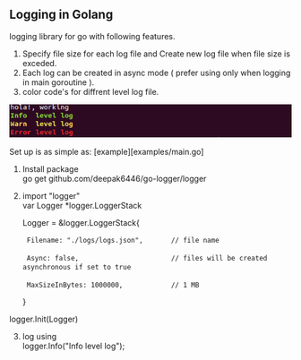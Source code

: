 ## Logging in Golang 

logging library for go with following features.
1. Specify file size for each log file and Create new log file when file size is exceded.
2. Each log can be created in async mode ( prefer using only when logging in main goroutine ).
3. color code's for diffrent level log file.

[![Console](/examples/console.png)](examples/example.go)

Set up is as simple as:
[example][examples/main.go]

1. Install package </br>
go get github.com/deepak6446/go-logger/logger

2. import "logger"</br>
var Logger *logger.LoggerStack

	Logger = &logger.LoggerStack{
	
		Filename: "./logs/logs.json", 		// file name 
		
		Async: false,                       // files will be created asynchronous if set to true
		
		MaxSizeInBytes: 1000000,            // 1 MB
		
	}
	

logger.Init(Logger)

3. log using</br>
logger.Info("Info level log");
